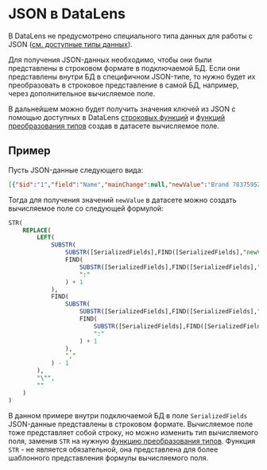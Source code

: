 # JSON в DataLens

В DataLens не предусмотрено специального типа данных для работы с JSON ([см. доступные типы данных](https://datalens.tech/docs/ru/concepts/data-types.html)).

Для получения JSON-данных необходимо, чтобы они были представлены в строковом формате в подключаемой БД. Если они представлены внутри БД в специфичном JSON-типе, то нужно будет их преобразовать в строковое представление в самой БД, например, через дополнительное вычисляемое поле.

В дальнейшем можно будет получить значения ключей из JSON с помощью доступных в DataLens [строковых функций](https://datalens.tech/docs/ru/function-ref/string-functions.html) и [функций преобразования типов](https://datalens.tech/docs/ru/function-ref/type-conversion-functions.html) создав в датасете вычисляемое поле.

## Пример
Пусть JSON-данные следующего вида: 
```json
[{"$id":"1","field":"Name","mainChange":null,"newValue":"Brand 783759524","oldValue":"-NULL-"}]
```

Тогда для получения значений `newValue` в датасете можно создать вычисляемое поле со следующей формулой:

```sql
STR(
    REPLACE(
        LEFT(
            SUBSTR(
                SUBSTR([SerializedFields],FIND([SerializedFields],"newValue")),
                FIND(
                    SUBSTR([SerializedFields],FIND([SerializedFields],"newValue")),
                    ":"
                ) + 1
            ),
            FIND(
                SUBSTR(
                    SUBSTR([SerializedFields],FIND([SerializedFields],"newValue")),
                    FIND(
                        SUBSTR([SerializedFields],FIND([SerializedFields],"newValue")),
                        ":"
                    ) + 1
                ),
                ","  
            ) - 1 
        ),
        "\"", 
        ""
    )
)
```

В данном примере внутри подключаемой БД в поле `SerializedFields` JSON-данные представлены в строковом формате. Вычисляемое поле тоже представляет собой строку, но можно изменить тип вычисляемого поля, заменив `STR` на нужную [функцию преобразования типов](https://datalens.tech/docs/ru/function-ref/type-conversion-functions.html). Функция `STR` - не является обязательной, она представлена для более шаблонного представления формулы вычисляемого поля.